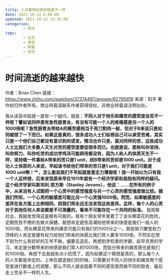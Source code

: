 ```yaml
---
title: 人对事物的感受程度不一样
date: 2021-10-22 6:00:00
updated: 2021-10-22 13:35:00
categories:
        - 观点
tags:
        - 社交
        - 感受
        - 转载
        - 知乎
---
```


# 时间流逝的越来越快



作者：Brian Chen
链接：https://www.zhihu.com/question/37374497/answer/82795819
来源：知乎
著作权归作者所有。商业转载请联系作者获得授权，非商业转载请注明出处。



我从读高中起就一直有一个疑问，就是：**不同人对于快乐和痛苦的感受度会否不一样呢？**譬如说同样患有急性肠胃炎，有没有可能一个人的疼痛感是另一个人的1000倍呢？急性肠胃炎带给A的痛苦感相当于用刀割肉一般，但对于B来说只是如同被捏了一下而已。如果这是真的，很多成功人士们标榜自己可以承受苦难，其实只是一个他们自己都没有意识到的谎言。情况也许只是，面对同样的苦，这些成功人士比我们大多数人天生对苦的感受度要低很多而已。也就是说，那些叫你坚持、叫你努力、叫你吃苦的成功学鸡汤可能卵用都没有，因为人和人的体质天生不一样，坚持做一件事给A带来的苦只是1 unit，给B带来的苦却是1000 unit。对于成功人士体质的人来说，早起读书给他们带来的苦只是1 unit，对于我们可能是1000 unit啊！艹，怎么能说我们不早起就是意志力薄弱呢！我一开始以为只有我一个人这样想，后来发现原来早在1911年就有一个经济学家和我抱有同样的疑问。这个经济学家叫斯坦利.耶方斯（Stanley Jevons），他说：**……在所有的例子中，从来没有人试图把一个心灵中的感觉强度与另一个心灵的感觉强度做比较。据我们所知，一个心灵的敏感度可能比另一个心灵强1000倍。然而，如果敏感度的差异在各方面上比例相同，则我们将永远无法发现这些差异。这样，每个人的心灵对于其他任何人来说都是不可测量的，看来不可能存在一个共同的标准。**
我观察社会，我越发觉得这是极有可能的。我有个朋友常年冒着丁丁会长椰菜花的危险，定期孜孜不倦的去做大保健。我想肯定是性高潮给他带来的快感是我们一般人的1000倍，而长椰菜花带来的痛苦可能只有我们的1000分之一。那些努力攀登权力顶峰的人肯定是握有权力给他们带来的快感比我们常人要多1000倍，不然实在想不到为什么有好好的王爷不做，偏要去造反。再想到学校里的学霸，起早贪黑的学习，肯定是分数带来的快感是我们常人的1000倍，而低分带来的痛苦感也是我们的1000倍。再想下去我就有点小恐慌了。因为如果这个猜想是真的，那么每个人的人生都是命定的。上帝在塑造我们的时候，只需要对不同人的快乐和痛苦两个感受度进行数值上的调整，那么不同人就会因着不同的感受度而做不同的取舍，最后走上完全不一样的人生。

